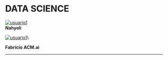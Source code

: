 # DATA SCIENCE

[![usuario1](https://github.com/alfinthemoon123.png?size=50)](https://github.com/alfinthemoon123)\
**Nahyeli**

[![usuario1](https://github.com/FabricioYared.png?size=50)](https://github.com/FabricioYared)\

**Fabricio**
**ACM.ai**

---

